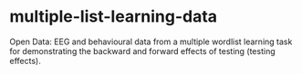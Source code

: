 # multiple-list-learning-data
Open Data: EEG and behavioural data from a multiple wordlist learning task for demonstrating the backward and forward effects of testing (testing effects).
